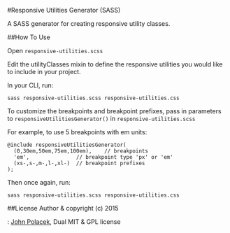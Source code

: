 #Responsive Utilities Generator (SASS)

A SASS generator for creating responsive utility classes.

##How To Use

Open `responsive-utilities.scss`

Edit the utilityClasses mixin to define the responsive utilities you would like to include in your project.

In your CLI, run: 

```
sass responsive-utilities.scss responsive-utilities.css
```

To customize the breakpoints and breakpoint prefixes, pass in parameters to `responsiveUtilitiesGenerator()` in `responsive-utilities.scss`

For example, to use 5 breakpoints with em units:

```
@include responsiveUtilitiesGenerator(
  (0,30em,50em,75em,100em),    // breakpoints
  'em',               // breakpoint type 'px' or 'em'
  (xs-,s-,m-,l-,xl-)  // breakpoint prefixes
);
```

Then once again, run: 

```
sass responsive-utilities.scss responsive-utilities.css
```

##License
Author & copyright (c) 2015



: [John Polacek](http://johnpolacek.com), Dual MIT & GPL license